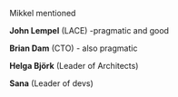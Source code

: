 Mikkel mentioned

**John Lempel** (LACE) -pragmatic and good

**Brian Dam** (CTO) - also pragmatic

**Helga Björk** (Leader of Architects)

**Sana** (Leader of devs)